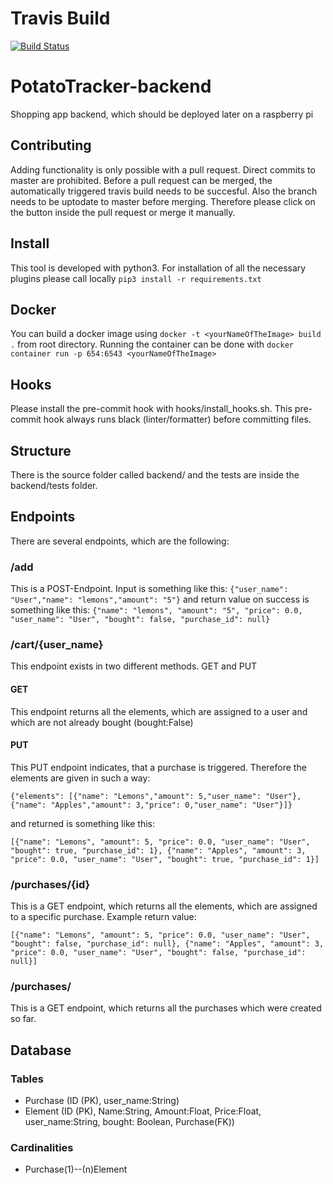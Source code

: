 # Travis Build
[![Build Status](https://travis-ci.com/djetzen/PotatoTracker-backend.svg?branch=master)](https://travis-ci.com/djetzen/PotatoTracker-backend)

# PotatoTracker-backend
Shopping app backend, which should be deployed later on a raspberry pi

## Contributing
Adding functionality is only possible with a pull request. Direct commits to master are prohibited. Before a pull request can be merged, the automatically triggered travis build needs to be succesful. Also the branch needs to be uptodate to master before merging. Therefore please click on the button inside the pull request or merge it manually.

## Install
This tool is developed with python3. For installation of all the necessary plugins please call locally `pip3 install -r requirements.txt`

## Docker
You can build a docker image using `docker -t <yourNameOfTheImage> build .` from root directory. Running the container can be done with `docker container run -p 654:6543 <yourNameOfTheImage>`

## Hooks
Please install the pre-commit hook with hooks/install_hooks.sh. This pre-commit hook always runs black (linter/formatter) before committing files.

## Structure
There is the source folder called backend/ and the tests are inside the backend/tests folder.

## Endpoints
There are several endpoints, which are the following:
### /add
This is a POST-Endpoint. Input is something like this: `{"user_name": "User","name": "lemons","amount": "5"}` and return value on success is something like this: `{"name": "lemons", "amount": "5", "price": 0.0, "user_name": "User", "bought": false, "purchase_id": null}`

### /cart/{user_name}
This endpoint exists in two different methods. GET and PUT
#### GET
This endpoint returns all the elements, which are assigned to a user and which are not already bought (bought:False)
#### PUT
This PUT endpoint indicates, that a purchase is triggered. Therefore the elements are given in such a way:
```
{"elements": [{"name": "Lemons","amount": 5,"user_name": "User"},{"name": "Apples","amount": 3,"price": 0,"user_name": "User"}]}
```
and returned is something like this:
```
[{"name": "Lemons", "amount": 5, "price": 0.0, "user_name": "User", "bought": true, "purchase_id": 1}, {"name": "Apples", "amount": 3, "price": 0.0, "user_name": "User", "bought": true, "purchase_id": 1}]
```

### /purchases/{id}
This is a GET endpoint, which returns all the elements, which are assigned to a specific purchase.
Example return value:
```
[{"name": "Lemons", "amount": 5, "price": 0.0, "user_name": "User", "bought": false, "purchase_id": null}, {"name": "Apples", "amount": 3, "price": 0.0, "user_name": "User", "bought": false, "purchase_id": null}]
```

### /purchases/
This is a GET endpoint, which returns all the purchases which were created so far.

## Database
### Tables
- Purchase (ID (PK), user_name:String)
- Element (ID (PK), Name:String, Amount:Float, Price:Float, user_name:String, bought: Boolean, Purchase(FK))

### Cardinalities
- Purchase(1)--(n)Element
